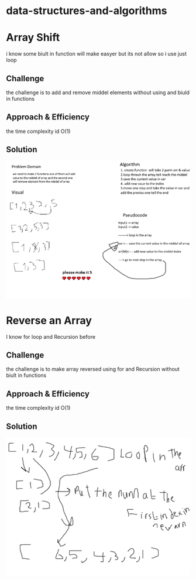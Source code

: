 # data-structures-and-algorithms

# Array Shift

i know some biult in function will make easyer but its not allow so i use just loop

## Challenge

the challenge is to add and remove middel elements without using and biuld in functions

## Approach & Efficiency

the time complexity id O(1)

## Solution

![class02](./assets/class02.png)

# Reverse an Array

I know for loop and Recursion before

## Challenge

the challenge is to make array reversed using for and Recursion without biult in functions

## Approach & Efficiency

the time complexity id O(1)

## Solution

![class01](./assets/class01.png)
